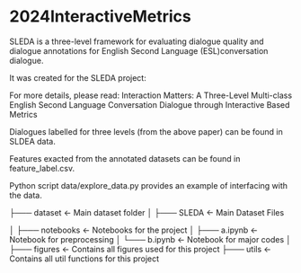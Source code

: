 # 2024InteractiveMetrics

SLEDA is a three-level framework for evaluating dialogue quality and dialogue annotations for English Second Language (ESL)conversation dialogue.

It was created for the SLEDA project:

For more details, please read: Interaction Matters: A Three-Level Multi-class English Second Language Conversation Dialogue through Interactive Based Metrics

Dialogues labelled for three levels (from the above paper) can be found in SLDEA data.

Features exacted from the annotated datasets can be found in feature_label.csv. 

Python script data/explore_data.py provides an example of interfacing with the data.

├─── dataset                 <- Main dataset folder
│   ├─── SLEDA               <- Main Dataset Files

│
├─── notebooks               <- Notebooks for the project
│   ├─── a.ipynb             <- Notebook for preprocessing
│   └───  b.ipynb            <- Notebook for major codes
│   
├─── figures                 <- Contains all figures used for this project
├─── utils                   <- Contains all util functions for this project
